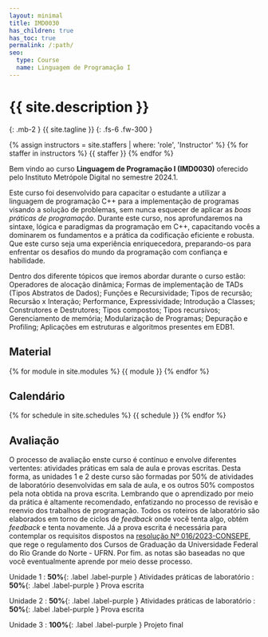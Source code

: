 ```yaml
---
layout: minimal
title: IMD0030
has_children: true
has_toc: true
permalink: /:path/
seo:
  type: Course
  name: Linguagem de Programação I
---
```


# {{ site.description }}
{: .mb-2 }
{{ site.tagline }}
{: .fs-6 .fw-300 }

{% assign instructors = site.staffers | where: 'role', 'Instructor' %}
{% for staffer in instructors %}
{{ staffer }}
{% endfor %}

Bem vindo ao curso **Linguagem de Programação I (IMD0030)** oferecido pelo Instituto Metrópole Digital no semestre 2024.1.

Este curso foi desenvolvido para capacitar o estudante a utilizar a linguagem de programação C++ para a implementação de programas visando a solução de problemas, sem nunca esquecer de aplicar as *boas práticas de programação*. Durante este curso, nos aprofundaremos na sintaxe, lógica e paradigmas da programação em C++, capacitando vocês a dominarem os fundamentos e a prática da codificação eficiente e robusta. Que este curso seja uma experiência enriquecedora, preparando-os para enfrentar os desafios do mundo da programação com confiança e habilidade.

Dentro dos diferente tópicos que iremos abordar durante o curso estão: Operadores de alocação dinâmica; Formas de implementação de TADs (Tipos Abstratos de Dados); Funções e Recursividade; Tipos de recursão; Recursão x Interação; Performance, Expressividade; Introdução a Classes; Construtores e Destrutores; Tipos compostos; Tipos recursivos; Gerenciamento de memória; Modularização de Programas; Depuração e Profiling; Aplicações em estruturas e algoritmos presentes em EDB1.

## Material

{% for module in site.modules %}
{{ module }}
{% endfor %}

## Calendário

{% for schedule in site.schedules %}
{{ schedule }}
{% endfor %}

## Avaliação

O processo de avaliação enste curso é contínuo e envolve diferentes vertentes: atividades práticas em sala de aula e provas escritas. Desta forma, as unidades 1 e 2 deste curso são formadas por 50% de atividades de laboratório desenvolvidas em sala de aula, e os outros 50% compostos pela nota obtida na prova escrita. Lembrando que o aprendizado por meio da prática é altamente recomendado, enfatizando no processo de revisão e reenvio dos trabalhos de programação. Todos os roteiros de laboratório são elaborados em torno de ciclos de *feedback* onde você tenta algo, obtém *feedback* e tenta novamente. Já a prova escrita é necessária para contemplar os requisitos dispostos na [resolução Nº 016/2023-CONSEPE](https://arquivos.info.ufrn.br/arquivos/202319510188f5132967936bb99cbc4964/res0162023-aprova_o_regulamento_da_graduao_da_UFRN._COM_EMENDA_INCORPORADA.pdf), que rege o regulamento dos Cursos de Graduação da Universidade Federal do Rio Grande do Norte - UFRN. Por fim. as notas são baseadas no que você eventualmente aprende por meio desse processo. 

Unidade 1
: **50%**{: .label .label-purple } Atividades práticas de laboratório
: **50%**{: .label .label-purple } Prova escrita

Unidade 2
: **50%**{: .label .label-purple } Atividades práticas de laboratório 
: **50%**{: .label .label-purple } Prova escrita

Unidade 3
: **100%**{: .label .label-purple } Projeto final
